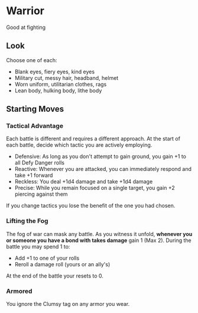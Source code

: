 <!-- Do NOT edit this file directly. It is compiled from pages in the "source" directory. -->
# Warrior

Good at fighting

## Look

Choose one of each:

*   Blank eyes, fiery eyes, kind eyes
*   Military cut, messy hair, headband, helmet
*   Worn uniform, utilitarian clothes, rags
*   Lean body, hulking body, lithe body

## Starting Moves

### Tactical Advantage

Each battle is different and requires a different approach. At the start of each battle, decide which tactic you are actively employing.

*   Defensive: As long as you don't attempt to gain ground, you gain +1 to all Defy Danger rolls
*   Reactive: Whenever you are attacked, you can immediately respond and take +1 forward
*   Reckless: You deal +1d4 damage and take +1d4 damage
*   Precise: While you remain focused on a single target, you gain +2 piercing against them

If you change tactics you lose the benefit of the one you had chosen.

### Lifting the Fog

The fog of war can mask any battle. As you witness it unfold, **whenever you or someone you have a bond with takes damage** gain 1 (Max 2). During the battle you may spend 1 to:

*   Add +1 to one of your rolls
*   Reroll a damage roll (yours or an ally's)

At the end of the battle your resets to 0.

### Armored

You ignore the Clumsy tag on any armor you wear.